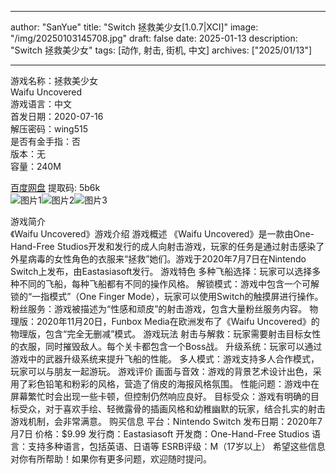 
---
author: "SanYue"
title: "Switch 拯救美少女[1.0.7|XCI]"
image: "/img/20250103145708.jpg"
draft: false
date: 2025-01-13
description: "Switch 拯救美少女"
tags: [动作, 射击, 街机, 中文]
archives: ["2025/01/13"]

---

游戏名称：拯救美少女   
Waifu Uncovered    
游戏语言：中文  
首发日期：2020-07-16  
解压密码：wing515  
是否有金手指：否  
版本：无   
容量：240M

[百度网盘](https://pan.baidu.com/s/1QlbfO3QxnR69__y08wxIHA) 提取码: 5b6k  
![图片1](/img/a8477a.jpg)![图片2](/img/377a66.jpg)![图片3](/img/637d7a.jpg)  

游戏简介  
《Waifu Uncovered》游戏介绍
游戏概述
《Waifu Uncovered》是一款由One-Hand-Free Studios开发和发行的成人向射击游戏，玩家的任务是通过射击感染了外星病毒的女性角色的衣服来“拯救”她们。游戏于2020年7月7日在Nintendo Switch上发布，由Eastasiasoft发行。
游戏特色
多种飞船选择：玩家可以选择多种不同的飞船，每种飞船都有不同的操作风格。
解锁模式：游戏中包含一个可解锁的“一指模式”（One Finger Mode），玩家可以使用Switch的触摸屏进行操作。
粉丝服务：游戏被描述为“性感和顽皮”的射击游戏，包含大量粉丝服务内容。
物理版：2020年11月20日，Funbox Media在欧洲发布了《Waifu Uncovered》的物理版，包含“完全无删减”模式。
游戏玩法
射击与解救：玩家需要射击目标女性的衣服，同时摧毁敌人。每个关卡都包含一个Boss战。
升级系统：玩家可以通过游戏中的武器升级系统来提升飞船的性能。
多人模式：游戏支持多人合作模式，玩家可以与朋友一起游玩。
游戏评价
画面与音效：游戏的背景艺术设计出色，采用了彩色铅笔和粉彩的风格，营造了俏皮的海报风格氛围。
性能问题：游戏中在屏幕繁忙时会出现一些卡顿，但控制仍然响应良好。
目标受众：游戏有明确的目标受众，对于喜欢手绘、轻微露骨的插画风格和幼稚幽默的玩家，结合扎实的射击游戏机制，会非常满意。
购买信息
平台：Nintendo Switch
发布日期：2020年7月7日
价格：$9.99
发行商：Eastasiasoft
开发商：One-Hand-Free Studios
语言：支持多种语言，包括英语、日语等
ESRB评级：M（17岁以上）
希望这些信息对你有所帮助！如果你有更多问题，欢迎随时提问。
